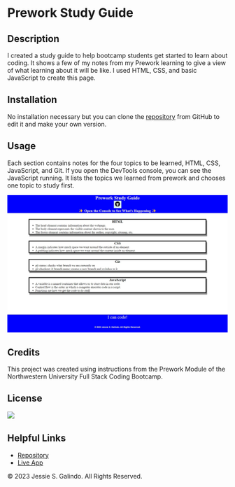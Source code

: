 # Prework Study Guide

## Description

I created a study guide to help bootcamp students get started to learn about coding. It shows a few of my notes from my Prework learning to give a view of what learning about it will be like. I used HTML, CSS, and basic JavaScript to create this page.

## Installation

No installation necessary but you can clone the [repository](https://github.com/MrMessyFace/prework-study-guide) from GitHub to edit it and make your own version.

## Usage

Each section contains notes for the four topics to be learned, HTML, CSS, JavaScript, and Git. If you open the DevTools console, you can see the JavaScript running. It lists the topics we learned from prework and chooses one topic to study first.

![Screenshot](./assets/images/prework-study-guide-screenshot.jpg)

## Credits

This project was created using instructions from the Prework Module of the Northwestern University Full Stack Coding Bootcamp.

## License

![](https://img.shields.io/badge/license-MIT-brightgreen)

## Helpful Links

- [Repository](https://github.com/MrMessyFace/prework-study-guide)
- [Live App](https://mrmessyface.github.io/prework-study-guide/)

&copy; 2023 Jessie S. Galindo. All Rights Reserved.
